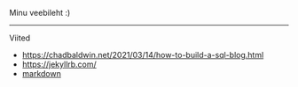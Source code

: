 Minu veebileht :)

---

Viited
- https://chadbaldwin.net/2021/03/14/how-to-build-a-sql-blog.html
- https://jekyllrb.com/
- [markdown](https://docs.github.com/en/get-started/writing-on-github/getting-started-with-writing-and-formatting-on-github/basic-writing-and-formatting-syntax)
